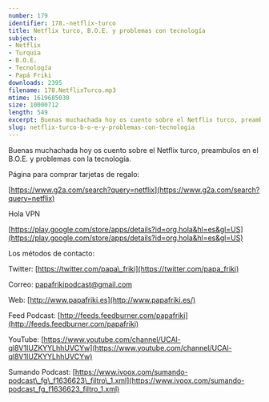 ```yaml
---
number: 179
identifier: 178.-netflix-turco
title: Netflix turco, B.O.E. y problemas con tecnología
subject:
- Netflix
- Turquia
- B.O.E.
- Tecnología
- Papá Friki
downloads: 2395
filename: 178.NetflixTurco.mp3
mtime: 1619685030
size: 10000712
length: 549
excerpt: Buenas muchachada hoy os cuento sobre el Netflix turco, preambulos en el B.O.E. y problemas con la tecnología.
slug: netflix-turco-b-o-e-y-problemas-con-tecnologia
---
```

Buenas muchachada hoy os cuento sobre el Netflix turco, preambulos en el B.O.E. y problemas con la tecnología.

Página para comprar tarjetas de regalo:

[https://www.g2a.com/search?query=netflix](https://www.g2a.com/search?query=netflix)

Hola VPN

[https://play.google.com/store/apps/details?id=org.hola&hl=es&gl=US](https://play.google.com/store/apps/details?id=org.hola&hl=es&gl=US)

Los métodos de contacto:

Twitter: [https://twitter.com/papa\_friki](https://twitter.com/papa_friki)

Correo: [papafrikipodcast@gmail.com](https://archive.org/details/papafrikipodast@gmail.com)

Web: [http://www.papafriki.es](http://www.papafriki.es/)

Feed Podcast: [http://feeds.feedburner.com/papafriki](http://feeds.feedburner.com/papafriki)

YouTube: [https://www.youtube.com/channel/UCAl-ql8V1IUZKYYLhhUVCYw](https://www.youtube.com/channel/UCAl-ql8V1IUZKYYLhhUVCYw)

Sumando Podcast: [https://www.ivoox.com/sumando-podcast\_fg\_f1636623\_filtro\_1.xml](https://www.ivoox.com/sumando-podcast_fg_f1636623_filtro_1.xml)